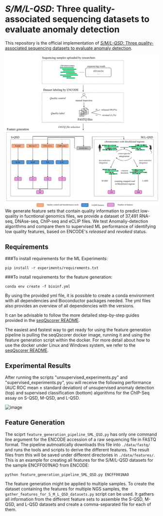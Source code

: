 # *_S/M/L-QSD_*: Three quality-associated sequencing datasets to evaluate anomaly detection

This repository is the official implementation of [*_S/M/L-QSD_*: Three quality-associated sequencing datasets to evaluate anomaly detection](Place-holder-url). 

![Workflow to create the datasets](data/qsd_creation_v4.jpg)
We generate feature sets that contain quality information to predict low-quality in fucntional genomics files, we provide a dataset of 37,491 RNA-seq, DNAse-seq, ChIP-seq and eCLIP files. 
We test Anomaliy-detection algorithms and compare them to supervised ML performance of identifying low quality features, based on ENCODE's *released* and *revoked* status. 
## Requirements

###To install requirements for the ML Experiments:

```setup
pip install -r experiments/requirements.txt
```

###To install requirements for the feature generation:
```setup
conda env create -f bioinf.yml
```
By using the provided yml file, it is possible to create a conda environment with all dependencies and Bioconductor packages needed. The yml files also provides an overview of all dependencies with the versions.

It can be advisable to follow the more detailed step-by-step guides provided in the [seqQscorer README](https://github.com/salbrec/seqQscorer).

The easiest and fastest way to get ready for using the feature generation pipeline is pulling the seqQscorer docker image, running it and using the feature generation script within the docker.
For more detail about how to use the docker under Linux and Windows system, we refer to the [seqQscorer README](https://github.com/salbrec/seqQscorer).

## Experimental Results
After running the scripts "unsupervised_experiments.py" and "supervised_experiments.py", you will receive the following performance (AUC ROC mean ± standard deviation) of unsupervised anomaly detection
(top) and supervised classification (bottom) algorithms for the ChIP-Seq assay on S-QSD, M-QSD, and L-QSD.  

![image](https://github.com/user-attachments/assets/2d086fc6-1065-4b8c-9bc7-0ac53322a629)

## Feature Generation
The sciprt `feature_generation_pipeline_SML_QSD.py` has only one command line argument for the ENCODE accession of a raw sequencing file in FASTQ format. The pipeline autmoatically downloads this file into `./data/fastq/` and runs the tools and scripts to derive the different features. The result files from this will be saved under different directories in `./data/features/`. This is an example for creating all features for the S/M/L-QSD datasets for the sample ENCFF001NAO from ENCODE: 
```
python feature_generation_pipeline_SML_QSD.py ENCFF001NAO
```
The feature generation might be applied to multiple samples. To create the dataset containing the features for multiple NGS samples, the `gather_features_for_S_M_L_QSD_datasets.py` script can be used. It gathers all information from the different feature sets to assemble the S-QSD, M-QSD, and L-QSD datasets and create a comma-separated file for each of them.


